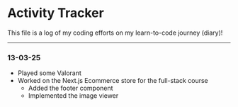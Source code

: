 # Activity Tracker

This file is a log of my coding efforts on my learn-to-code journey (diary)!

---

### 13-03-25

- Played some Valorant
- Worked on the Next.js Ecommerce store for the full-stack course
  - Added the footer component
  - Implemented the image viewer

